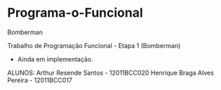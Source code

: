 # Programa-o-Funcional
Bomberman

Trabalho de Programação Funcional - Etapa 1 (Bomberman)
* Ainda em implementação.


ALUNOS:
Arthur Resende Santos         - 12011BCC020
Henrique Braga Alves Pereira  - 12011BCC017

